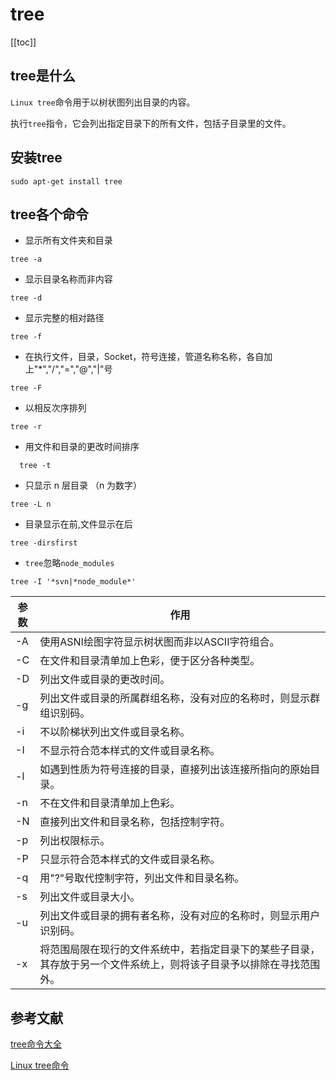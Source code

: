 # tree
[[toc]]
## tree是什么
`Linux tree`命令用于以树状图列出目录的内容。

执行`tree`指令，它会列出指定目录下的所有文件，包括子目录里的文件。

## 安装tree
```
sudo apt-get install tree 
```
## tree各个命令

- 显示所有文件夹和目录
```
tree -a
```
- 显示目录名称而非内容
```
tree -d
```
- 显示完整的相对路径
```
tree -f
```
- 在执行文件，目录，Socket，符号连接，管道名称名称，各自加上"*","/","=","@","|"号
```
tree -F
```
- 以相反次序排列
```
tree -r
```
- 用文件和目录的更改时间排序
```
  tree -t
```
- 只显示 n 层目录 （n 为数字）
```
tree -L n 
```
- 目录显示在前,文件显示在后
```
tree -dirsfirst 
```
- `tree`忽略`node_modules`
```
tree -I '*svn|*node_module*'
```
参数|作用
--|--
-A|使用ASNI绘图字符显示树状图而非以ASCII字符组合。
-C|在文件和目录清单加上色彩，便于区分各种类型。
-D|列出文件或目录的更改时间。
-g|列出文件或目录的所属群组名称，没有对应的名称时，则显示群组识别码。
-i|不以阶梯状列出文件或目录名称。
-I|不显示符合范本样式的文件或目录名称。
-l|如遇到性质为符号连接的目录，直接列出该连接所指向的原始目录。
-n|不在文件和目录清单加上色彩。
-N|直接列出文件和目录名称，包括控制字符。
-p|列出权限标示。
-P|只显示符合范本样式的文件或目录名称。
-q|用"?"号取代控制字符，列出文件和目录名称。
-s|列出文件或目录大小。
-u|列出文件或目录的拥有者名称，没有对应的名称时，则显示用户识别码。
-x|将范围局限在现行的文件系统中，若指定目录下的某些子目录，其存放于另一个文件系统上，则将该子目录予以排除在寻找范围外。

## 参考文献
[tree命令大全](https://blog.csdn.net/askbai666888/article/details/9995837)

[Linux tree命令](http://www.runoob.com/linux/linux-comm-tree.html)
